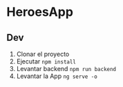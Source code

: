 # HeroesApp

## Dev
1. Clonar el proyecto
2. Ejecutar ``npm install``
3. Levantar backend ``npm run backend``
4. Levantar la App ``ng serve -o`` 
